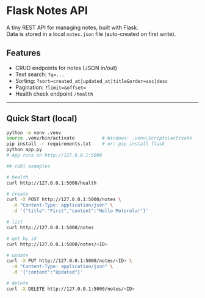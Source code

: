 # Flask Notes API

A tiny REST API for managing notes, built with Flask.  
Data is stored in a local `notes.json` file (auto-created on first write).

## Features
- CRUD endpoints for notes (JSON in/out)
- Text search: `?q=...`
- Sorting: `?sort=created_at|updated_at|title&order=asc|desc`
- Pagination: `?limit=&offset=`
- Health check endpoint `/health`

---

## Quick Start (local)

```bash
python -m venv .venv
source .venv/bin/activate          # Windows: .venv\Scripts\activate
pip install -r requirements.txt    # or: pip install flask
python app.py
# App runs on http://127.0.0.1:5000

## cURl examples

# health
curl http://127.0.0.1:5000/health

# create
curl -X POST http://127.0.0.1:5000/notes \
  -H "Content-Type: application/json" \
  -d '{"title":"First","content":"Hello Motorola!"}'

# list
curl http://127.0.0.1:5000/notes

# get by id
curl http://127.0.0.1:5000/notes/<ID>

# update
curl -X PUT http://127.0.0.1:5000/notes/<ID> \
  -H "Content-Type: application/json" \
  -d '{"content":"Updated"}'

# delete
curl -X DELETE http://127.0.0.1:5000/notes/<ID>
